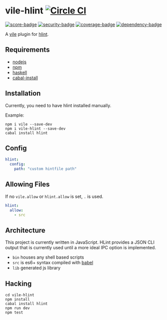 # vile-hlint [![Circle CI](https://circleci.com/gh/forthright/vile-hlint.svg?style=svg&circle-token=198632e74a5cc53f485da11dcf23a3917a3cd19d)](https://circleci.com/gh/forthright/vile-hlint)

[![score-badge](https://vile.io/api/v0/users/brentlintner/vile-hlint/badges/score?token=uFywUmzZfbg6UboLzn6R)](https://vile.io/~brentlintner/vile-hlint) [![security-badge](https://vile.io/api/v0/users/brentlintner/vile-hlint/badges/security?token=uFywUmzZfbg6UboLzn6R)](https://vile.io/~/brentlintner/vile-hlint) [![coverage-badge](https://vile.io/api/v0/users/brentlintner/vile-hlint/badges/coverage?token=uFywUmzZfbg6UboLzn6R)](https://vile.io/~/brentlintner/vile-hlint) [![dependency-badge](https://vile.io/api/v0/users/brentlintner/vile-hlint/badges/dependency?token=uFywUmzZfbg6UboLzn6R)](https://vile.io/~/brentlintner/vile-hlint)

A [vile](https://vile.io) plugin for [hlint](https://hackage.haskell.org/package/hlint).

## Requirements

- [nodejs](http://nodejs.org)
- [npm](http://npmjs.org)
- [haskell](http://nodejs.org)
- [cabal-install](https://www.haskell.org/cabal/download.html)

## Installation

Currently, you need to have hlint installed manually.

Example:

    npm i vile --save-dev
    npm i vile-hlint --save-dev
    cabal install hlint

## Config

```yaml
hlint:
  config:
    path: "custom hintfile path"
```

## Allowing Files

If no `vile.allow` or `hlint.allow` is set, `.` is used.

```yaml
hlint:
  allow:
    - src
```

## Architecture

This project is currently written in JavaScript. HLint provides
a JSON CLI output that is currently used until a more ideal
IPC option is implemented.

- `bin` houses any shell based scripts
- `src` is es6+ syntax compiled with [babel](https://babeljs.io)
- `lib` generated js library

## Hacking

    cd vile-hlint
    npm install
    cabal install hlint
    npm run dev
    npm test
